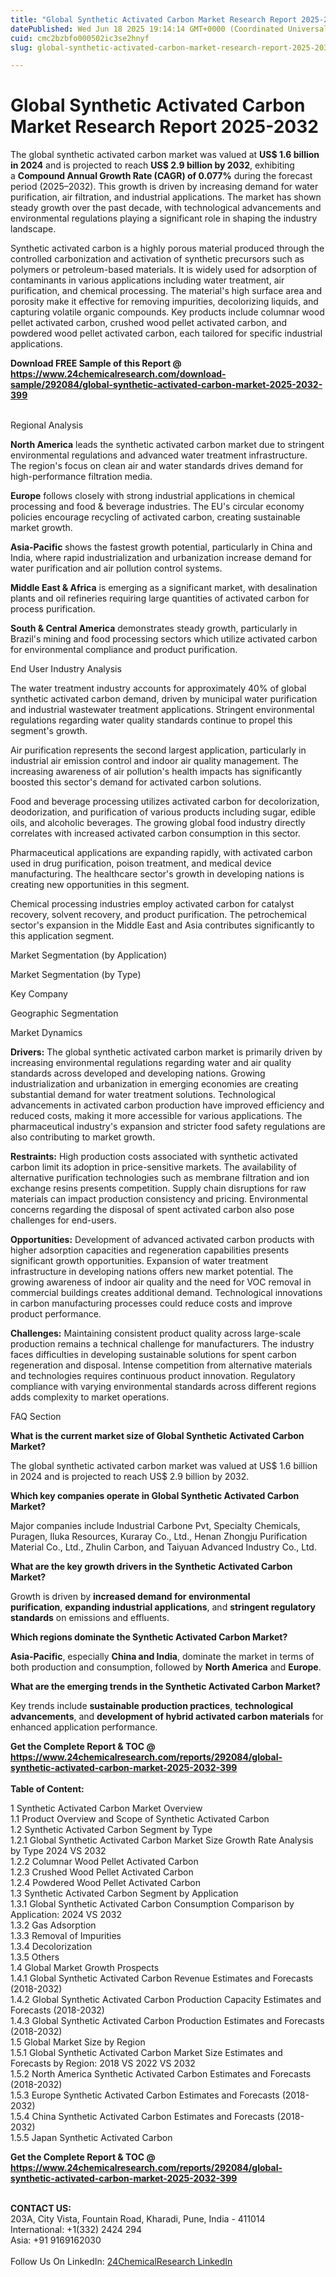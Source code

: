 ```yaml
---
title: "Global Synthetic Activated Carbon Market Research Report 2025-2032"
datePublished: Wed Jun 18 2025 19:14:14 GMT+0000 (Coordinated Universal Time)
cuid: cmc2bzbfo000502ic3se2hnyf
slug: global-synthetic-activated-carbon-market-research-report-2025-2032-1-1

---
```


# Global Synthetic Activated Carbon Market Research Report 2025-2032

<p>The global synthetic activated carbon market was valued at <strong>US$ 1.6 billion in 2024</strong> and is projected to reach <strong>US$ 2.9 billion by 2032</strong>, exhibiting a <strong>Compound Annual Growth Rate (CAGR) of 0.077%</strong> during the forecast period (2025–2032). This growth is driven by increasing demand for water purification, air filtration, and industrial applications. The market has shown steady growth over the past decade, with technological advancements and environmental regulations playing a significant role in shaping the industry landscape.</p><p>
</p><p>Synthetic activated carbon is a highly porous material produced through the controlled carbonization and activation of synthetic precursors such as polymers or petroleum-based materials. It is widely used for adsorption of contaminants in various applications including water treatment, air purification, and chemical processing. The material's high surface area and porosity make it effective for removing impurities, decolorizing liquids, and capturing volatile organic compounds. Key products include columnar wood pellet activated carbon, crushed wood pellet activated carbon, and powdered wood pellet activated carbon, each tailored for specific industrial applications.</p><div><b>Download FREE Sample of this Report @ 
            <a href="https://www.24chemicalresearch.com/download-sample/292084/global-synthetic-activated-carbon-market-2025-2032-399">
            https://www.24chemicalresearch.com/download-sample/292084/global-synthetic-activated-carbon-market-2025-2032-399</a></b></div><br><p>
Regional Analysis</p><p>
</p><p><strong>North America</strong> leads the synthetic activated carbon market due to stringent environmental regulations and advanced water treatment infrastructure. The region's focus on clean air and water standards drives demand for high-performance filtration media.</p><p>
</p><p><strong>Europe</strong> follows closely with strong industrial applications in chemical processing and food &amp; beverage industries. The EU's circular economy policies encourage recycling of activated carbon, creating sustainable market growth.</p><p>
</p><p><strong>Asia-Pacific</strong> shows the fastest growth potential, particularly in China and India, where rapid industrialization and urbanization increase demand for water purification and air pollution control systems.</p><p>
</p><p><strong>Middle East &amp; Africa</strong> is emerging as a significant market, with desalination plants and oil refineries requiring large quantities of activated carbon for process purification.</p><p>
</p><p><strong>South &amp; Central America</strong> demonstrates steady growth, particularly in Brazil's mining and food processing sectors which utilize activated carbon for environmental compliance and product purification.</p><p>
End User Industry Analysis</p><p>
</p><p>The water treatment industry accounts for approximately 40% of global synthetic activated carbon demand, driven by municipal water purification and industrial wastewater treatment applications. Stringent environmental regulations regarding water quality standards continue to propel this segment's growth.</p><p>
</p><p>Air purification represents the second largest application, particularly in industrial air emission control and indoor air quality management. The increasing awareness of air pollution's health impacts has significantly boosted this sector's demand for activated carbon solutions.</p><p>
</p><p>Food and beverage processing utilizes activated carbon for decolorization, deodorization, and purification of various products including sugar, edible oils, and alcoholic beverages. The growing global food industry directly correlates with increased activated carbon consumption in this sector.</p><p>
</p><p>Pharmaceutical applications are expanding rapidly, with activated carbon used in drug purification, poison treatment, and medical device manufacturing. The healthcare sector's growth in developing nations is creating new opportunities in this segment.</p><p>
</p><p>Chemical processing industries employ activated carbon for catalyst recovery, solvent recovery, and product purification. The petrochemical sector's expansion in the Middle East and Asia contributes significantly to this application segment.</p><p>
Market Segmentation (by Application)</p><p>
</p><p>
Market Segmentation (by Type)</p><p>
</p><p>
Key Company</p><p>
</p><p>
Geographic Segmentation</p><p>
</p><p>
Market Dynamics</p><p>
</p><p><strong>Drivers:</strong> The global synthetic activated carbon market is primarily driven by increasing environmental regulations regarding water and air quality standards across developed and developing nations. Growing industrialization and urbanization in emerging economies are creating substantial demand for water treatment solutions. Technological advancements in activated carbon production have improved efficiency and reduced costs, making it more accessible for various applications. The pharmaceutical industry's expansion and stricter food safety regulations are also contributing to market growth.</p><p>
</p><p><strong>Restraints:</strong> High production costs associated with synthetic activated carbon limit its adoption in price-sensitive markets. The availability of alternative purification technologies such as membrane filtration and ion exchange resins presents competition. Supply chain disruptions for raw materials can impact production consistency and pricing. Environmental concerns regarding the disposal of spent activated carbon also pose challenges for end-users.</p><p>
</p><p><strong>Opportunities:</strong> Development of advanced activated carbon products with higher adsorption capacities and regeneration capabilities presents significant growth opportunities. Expansion of water treatment infrastructure in developing nations offers new market potential. The growing awareness of indoor air quality and the need for VOC removal in commercial buildings creates additional demand. Technological innovations in carbon manufacturing processes could reduce costs and improve product performance.</p><p>
</p><p><strong>Challenges:</strong> Maintaining consistent product quality across large-scale production remains a technical challenge for manufacturers. The industry faces difficulties in developing sustainable solutions for spent carbon regeneration and disposal. Intense competition from alternative materials and technologies requires continuous product innovation. Regulatory compliance with varying environmental standards across different regions adds complexity to market operations.</p><p>
FAQ Section</p><p>
</p><p><strong>What is the current market size of Global Synthetic Activated Carbon Market?</strong></p><p>
</p><p>The global synthetic activated carbon market was valued at US$ 1.6 billion in 2024 and is projected to reach US$ 2.9 billion by 2032.</p><p>
</p><p><strong>Which key companies operate in Global Synthetic Activated Carbon Market?</strong></p><p>
</p><p>Major companies include Industrial Carbone Pvt, Specialty Chemicals, Puragen, Iluka Resources, Kuraray Co., Ltd., Henan Zhongju Purification Material Co., Ltd., Zhulin Carbon, and Taiyuan Advanced Industry Co., Ltd.</p><p>
</p><p><strong>What are the key growth drivers in the Synthetic Activated Carbon Market?</strong></p><p>
</p><p>Growth is driven by <strong>increased demand for environmental purification</strong>, <strong>expanding industrial applications</strong>, and <strong>stringent regulatory standards</strong> on emissions and effluents.</p><p>
</p><p><strong>Which regions dominate the Synthetic Activated Carbon Market?</strong></p><p>
</p><p><strong>Asia-Pacific</strong>, especially <strong>China and India</strong>, dominate the market in terms of both production and consumption, followed by <strong>North America</strong> and <strong>Europe</strong>.</p><p>
</p><p><strong>What are the emerging trends in the Synthetic Activated Carbon Market?</strong></p><p>
</p><p>Key trends include <strong>sustainable production practices</strong>, <strong>technological advancements</strong>, and <strong>development of hybrid activated carbon materials</strong> for enhanced application performance.</p>

<div><b>Get the Complete Report & TOC @ 
            <a href="https://www.24chemicalresearch.com/reports/292084/global-synthetic-activated-carbon-market-2025-2032-399">
            https://www.24chemicalresearch.com/reports/292084/global-synthetic-activated-carbon-market-2025-2032-399</a></b></div><br>
            <b>Table of Content:</b><p>1 Synthetic Activated Carbon Market Overview<br />
    1.1 Product Overview and Scope of Synthetic Activated Carbon<br />
    1.2 Synthetic Activated Carbon Segment by Type<br />
        1.2.1 Global Synthetic Activated Carbon Market Size Growth Rate Analysis by Type 2024 VS 2032<br />
        1.2.2 Columnar Wood Pellet Activated Carbon<br />
        1.2.3 Crushed Wood Pellet Activated Carbon<br />
        1.2.4 Powdered Wood Pellet Activated Carbon<br />
    1.3 Synthetic Activated Carbon Segment by Application<br />
        1.3.1 Global Synthetic Activated Carbon Consumption Comparison by Application: 2024 VS 2032<br />
        1.3.2 Gas Adsorption<br />
        1.3.3 Removal of Impurities<br />
        1.3.4 Decolorization<br />
        1.3.5 Others<br />
    1.4 Global Market Growth Prospects<br />
        1.4.1 Global Synthetic Activated Carbon Revenue Estimates and Forecasts (2018-2032)<br />
        1.4.2 Global Synthetic Activated Carbon Production Capacity Estimates and Forecasts (2018-2032)<br />
        1.4.3 Global Synthetic Activated Carbon Production Estimates and Forecasts (2018-2032)<br />
    1.5 Global Market Size by Region<br />
        1.5.1 Global Synthetic Activated Carbon Market Size Estimates and Forecasts by Region: 2018 VS 2022 VS 2032<br />
        1.5.2 North America Synthetic Activated Carbon Estimates and Forecasts (2018-2032)<br />
        1.5.3 Europe Synthetic Activated Carbon Estimates and Forecasts (2018-2032)<br />
        1.5.4 China Synthetic Activated Carbon Estimates and Forecasts (2018-2032)<br />
        1.5.5 Japan Synthetic Activated Carbon</p>

<div><b>Get the Complete Report & TOC @ 
            <a href="https://www.24chemicalresearch.com/reports/292084/global-synthetic-activated-carbon-market-2025-2032-399">
            https://www.24chemicalresearch.com/reports/292084/global-synthetic-activated-carbon-market-2025-2032-399</a></b></div><br>

<b>CONTACT US:</b><br>
            203A, City Vista, Fountain Road, Kharadi, Pune, India - 411014<br>
            International: +1(332) 2424 294<br>
            Asia: +91 9169162030 <br><br>
            Follow Us On LinkedIn: <a href="https://www.linkedin.com/company/24chemicalresearch/">24ChemicalResearch LinkedIn</a>